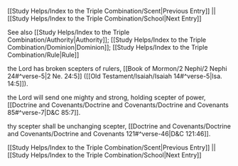 [[Study Helps/Index to the Triple Combination/Scent|Previous Entry]]  ||  [[Study Helps/Index to the Triple Combination/School|Next Entry]]

 See also [[Study Helps/Index to the Triple Combination/Authority|Authority]]; [[Study Helps/Index to the Triple Combination/Dominion|Dominion]]; [[Study Helps/Index to the Triple Combination/Rule|Rule]]

 the Lord has broken scepters of rulers, [[Book of Mormon/2 Nephi/2 Nephi 24#^verse-5|2 Ne. 24:5]] ([[Old Testament/Isaiah/Isaiah 14#^verse-5|Isa. 14:5]]).

 the Lord will send one mighty and strong, holding scepter of power, [[Doctrine and Covenants/Doctrine and Covenants/Doctrine and Covenants 85#^verse-7|D&C 85:7]].

 thy scepter shall be unchanging scepter, [[Doctrine and Covenants/Doctrine and Covenants/Doctrine and Covenants 121#^verse-46|D&C 121:46]].

[[Study Helps/Index to the Triple Combination/Scent|Previous Entry]]  ||  [[Study Helps/Index to the Triple Combination/School|Next Entry]]